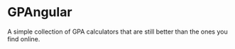 # GPAngular
A simple collection of GPA calculators that are still better than the ones you find online.
